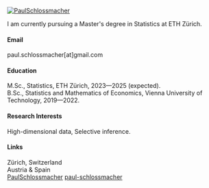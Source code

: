 

[![PaulSchlossmacher](https://img.shields.io/badge/PaulSchlossmacher-github-blue?logo=github)](https://github.com/PaulSchlossmacher)

I am currently pursuing a Master's degree in Statistics at ETH Zürich.

#### Email
paul.schlossmacher[at]gmail.com

#### Education
M.Sc., Statistics, ETH Zürich, 2023—2025 (expected).\
B.Sc., Statistics and Mathematics of Economics, Vienna University of Technology, 2019—2022.

#### Research Interests
High-dimensional data, Selective inference.

#### Links

<i class="bi bi-geo-alt-fill"></i> Zürich, Switzerland  
<i class="bi bi-flag-fill"></i> Austria & Spain  
<i class="bi bi-github"></i> [PaulSchlossmacher](https://github.com/PaulSchlossmacher)
<i class="bi bi-linkedin"></i> <a href="https://www.linkedin.com/in/paul-schlossmacher-095bb7186/">paul-schlossmacher</a>